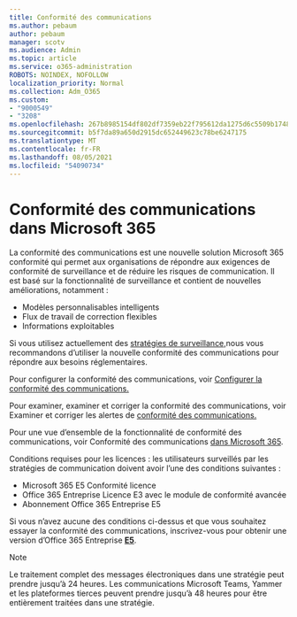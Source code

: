 ```yaml
---
title: Conformité des communications
ms.author: pebaum
author: pebaum
manager: scotv
ms.audience: Admin
ms.topic: article
ms.service: o365-administration
ROBOTS: NOINDEX, NOFOLLOW
localization_priority: Normal
ms.collection: Adm_O365
ms.custom:
- "9000549"
- "3208"
ms.openlocfilehash: 267b8985154df802df7359eb22f795612da1275d6c5509b1748828f3c42051b7
ms.sourcegitcommit: b5f7da89a650d2915dc652449623c78be6247175
ms.translationtype: MT
ms.contentlocale: fr-FR
ms.lasthandoff: 08/05/2021
ms.locfileid: "54090734"
---
```

# <a name="communication-compliance-in-microsoft-365"></a>Conformité des communications dans Microsoft 365

La conformité des communications est une nouvelle solution Microsoft 365 conformité qui permet aux organisations de répondre aux exigences de conformité de surveillance et de réduire les risques de communication. Il est basé sur la fonctionnalité de surveillance et contient de nouvelles améliorations, notamment :

- Modèles personnalisables intelligents
- Flux de travail de correction flexibles
- Informations exploitables

Si vous utilisez actuellement des [stratégies de surveillance,](https://docs.microsoft.com/microsoft-365/compliance/supervision-policies)nous vous recommandons d’utiliser la nouvelle conformité des communications pour répondre aux besoins réglementaires.

Pour configurer la conformité des communications, voir [Configurer la conformité des communications.](https://docs.microsoft.com/microsoft-365/compliance/communication-compliance-configure)

Pour examiner, examiner et corriger la conformité des communications, voir Examiner et corriger les alertes de [conformité des communications.](https://docs.microsoft.com/microsoft-365/compliance/communication-compliance-investigate-remediate)

Pour une vue d’ensemble de la fonctionnalité de conformité des communications, voir Conformité des communications [dans Microsoft 365](https://docs.microsoft.com/microsoft-365/compliance/communication-compliance).

Conditions requises pour les licences : les utilisateurs surveillés par les stratégies de communication doivent avoir l’une des conditions suivantes :

- Microsoft 365 E5 Conformité licence
- Office 365 Entreprise Licence E3 avec le module de conformité avancée
- Abonnement Office 365 Entreprise E5

Si vous n’avez aucune des conditions ci-dessus et que vous souhaitez essayer la conformité des communications, inscrivez-vous pour obtenir une version d’Office 365 Entreprise **[E5](https://go.microsoft.com/fwlink/p/?LinkID=698279)**.

> [!NOTE]
> Le traitement complet des messages électroniques dans une stratégie peut prendre jusqu’à 24 heures. Les communications Microsoft Teams, Yammer et les plateformes tierces peuvent prendre jusqu’à 48 heures pour être entièrement traitées dans une stratégie.
